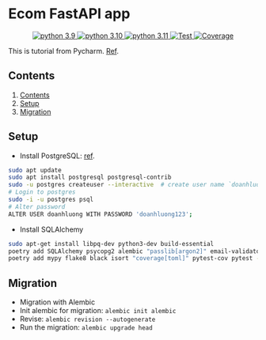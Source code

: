 # Ecom FastAPI app

<p align="center">

<a href="https://www.python.org/downloads/release/python-390/" target="_blank">
    <img src="https://img.shields.io/badge/python-3.9-blue.svg" alt="python 3.9">
</a>
<a href="https://www.python.org/downloads/release/python-3100/" target="_blank">
    <img src="https://img.shields.io/badge/python-3.10-blue.svg" alt="python 3.10">
</a>
<a href="https://www.python.org/downloads/release/python-3110/" target="_blank">
    <img src="https://img.shields.io/badge/python-3.11-blue.svg" alt="python 3.11">
</a>
<a href="https://github.com/kimdoanh89/ecom/actions?query=workflow%3ATest" target="_blank">
    <img src="https://github.com/kimdoanh89/ecom/workflows/Test/badge.svg" alt="Test">
</a>
<a href="https://codecov.io/gh/kimdoanh89/ecom" target="_blank">
    <img src="https://codecov.io/gh/kimdoanh89/ecom/branch/master/graph/badge.svg?token=6zMv26KSD5" alt="Coverage">
</a>
</p>

This is tutorial from Pycharm. [Ref](https://www.jetbrains.com/pycharm/guide/tutorials/fastapi-aws-kubernetes/introduction/).

<a name="contents"></a>
## Contents
1. [Contents](#contents)
2. [Setup](#setup)
3. [Migration](#migration)

 
<a name="setup"></a>
## Setup
- Install PostgreSQL: [ref](https://www.digitalocean.com/community/tutorials/how-to-install-postgresql-on-ubuntu-22-04-quickstart).
```bash
sudo apt update
sudo apt install postgresql postgresql-contrib
sudo -u postgres createuser --interactive  # create user name `doanhluong`
# Login to postgres
sudo -i -u postgres psql
# Alter password
ALTER USER doanhluong WITH PASSWORD 'doanhluong123';
```
- Install SQLAlchemy
```bash
sudo apt-get install libpq-dev python3-dev build-essential
poetry add SQLAlchemy psycopg2 alembic "passlib[argon2]" email-validator
poetry add mypy flake8 black isort "coverage[toml]" pytest-cov pytest --dev
```
<a name="migration"></a>
## Migration
- Migration with Alembic
- Init alembic for migration: `alembic init alembic`
- Revise: `alembic revision --autogenerate`
- Run the migration: `alembic upgrade head`